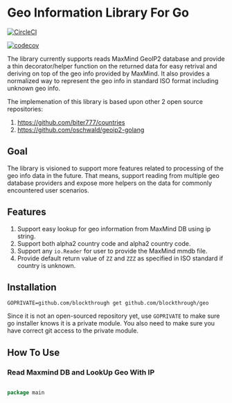 # Geo Information Library For Go
[![CircleCI](https://circleci.com/gh/blockthrough/geo.svg?style=svg&circle-token=b0554d26f90621f9996755fe9fd6665e74cabcbe)](<https://app.circleci.com/pipelines/github/blockthrough/geo?branch=maximind-geo>)

[![codecov](https://codecov.io/gh/blockthrough/geo/branch/maximind-geo/graph/badge.svg?token=DK6KZBFHML)](https://codecov.io/gh/blockthrough/geo)

The library currently supports reads MaxMind GeoIP2 database and provide a thin decorator/helper function on the returned data for easy retrival and deriving on top of the geo info provided by MaxMind. It also provides a normalized way to represent the geo info in standard ISO format including unknown geo info.

The implemenation of this library is based upon other 2 open source repositories:

1. https://github.com/biter777/countries 
2. https://github.com/oschwald/geoip2-golang

## Goal
The library is visioned to support more features related to processing of the geo info data in the future. That means, support reading from multiple geo database providers and expose more helpers on the data for commonly encountered user scenarios.


## Features
1. Support easy lookup for geo information from MaxMind DB using ip string.
2. Support both alpha2 country code and alpha2 country code.
3. Support any `io.Reader` for user to provide the MaxMind mmdb file.
4. Provide default return value of `ZZ` and `ZZZ` as specified in ISO standard if country is unknown.


## Installation
```
GOPRIVATE=github.com/blockthrough get github.com/blockthrough/geo
```

Since it is not an open-sourced repository yet, use `GOPRIVATE` to make sure go installer knows it is a private module. You also need to make sure you have correct git access to the private module.


## How To Use

### Read Maxmind DB and LookUp Geo With IP
```go

package main 


```


